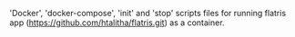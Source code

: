 'Docker', 'docker-compose', 'init' and 'stop' scripts files for running flatris app (https://github.com/htalitha/flatris.git) as a container.
